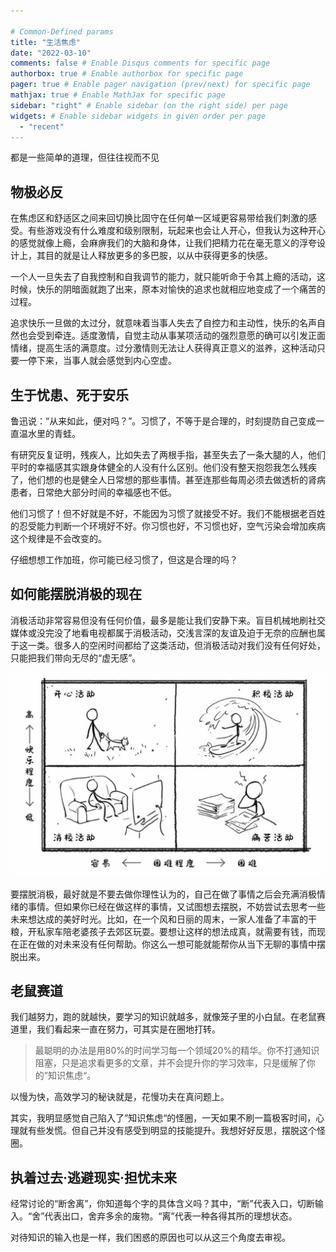 ```yaml
---

# Common-Defined params
title: "生活焦虑"
date: "2022-03-10"
comments: false # Enable Disqus comments for specific page
authorbox: true # Enable authorbox for specific page
pager: true # Enable pager navigation (prev/next) for specific page
mathjax: true # Enable MathJax for specific page
sidebar: "right" # Enable sidebar (on the right side) per page
widgets: # Enable sidebar widgets in given order per page
  - "recent"
---
```


都是一些简单的道理，但往往视而不见

## 物极必反

在焦虑区和舒适区之间来回切换比固守在任何单一区域更容易带给我们刺激的感受。有些游戏没有什么难度和级别限制，玩起来也会让人开心，但我认为这种开心的感觉就像上瘾，会麻痹我们的大脑和身体，让我们把精力花在毫无意义的浮夸设计上，其目的就是让人释放更多的多巴胺，以从中获得更多的快感。

一个人一旦失去了自我控制和自我调节的能力，就只能听命于令其上瘾的活动，这时候，快乐的阴暗面就跑了出来，原本对愉快的追求也就相应地变成了一个痛苦的过程。

追求快乐一旦做的太过分，就意味着当事人失去了自控力和主动性，快乐的名声自然也会受到牵连。适度激情，自觉主动从事某项活动的强烈意愿的确可以引发正面情绪，提高生活的满意度。过分激情则无法让人获得真正意义的滋养，这种活动只要一停下来，当事人就会感觉到内心空虚。

## 生于忧患、死于安乐

鲁迅说：“从来如此，便对吗？”。习惯了，不等于是合理的，时刻提防自己变成一直温水里的青蛙。

有研究反复证明，残疾人，比如失去了两根手指，甚至失去了一条大腿的人，他们平时的幸福感其实跟身体健全的人没有什么区别。他们没有整天抱怨我怎么残疾了，他们想的也是健全人日常想的那些事情。甚至连那些每周必须去做透析的肾病患者，日常绝大部分时间的幸福感也不低。

他们习惯了！但不好就是不好，不能因为习惯了就接受不好。我们不能根据老百姓的忍受能力判断一个环境好不好。你习惯也好，不习惯也好，空气污染会增加疾病这个规律是不会改变的。

仔细想想工作加班，你可能已经习惯了，但这是合理的吗？

## 如何能摆脱消极的现在

消极活动非常容易但没有任何价值，最多是能让我们安静下来。盲目机械地刷社交媒体或没完没了地看电视都属于消极活动，交浅言深的友谊及迫于无奈的应酬也属于这一类。很多人的空闲时间都给了这类活动，但消极活动对我们没有任何好处，只能把我们带向无尽的“虚无感”。

![运动模式](./images/model.png)

要摆脱消极，最好就是不要去做你理性认为的，自己在做了事情之后会充满消极情绪的事情。但如果你已经在做这样的事情，又试图想去摆脱，不妨尝试去思考一些未来想达成的美好时光。比如，在一个风和日丽的周末，一家人准备了丰富的干粮，开私家车陪老婆孩子去郊区玩耍。要想让这样的想法成真，就需要有钱，而现在正在做的对未来没有任何帮助。你这么一想可能就能帮你从当下无聊的事情中摆脱出来。

## 老鼠赛道

我们越努力，跑的就越快，要学习的知识就越多，就像笼子里的小白鼠。在老鼠赛道里，我们看起来一直在努力，可其实是在圈地打转。

> 最聪明的办法是用80%的时间学习每一个领域20%的精华。你不打通知识阻塞，只是追求看更多的文章，并不会提升你的学习效率，只是缓解了你的”知识焦虑“。

以慢为快，高效学习的秘诀就是，花慢功夫在真问题上。

其实，我明显感觉自己陷入了”知识焦虑“的怪圈，一天如果不刷一篇极客时间，心理就有些发慌。但自己并没有感受到明显的技能提升。我想好好反思，摆脱这个怪圈。

## 执着过去·逃避现实·担忧未来

经常讨论的“断舍离”，你知道每个字的具体含义吗？其中，“断”代表入口，切断输入。“舍”代表出口，舍弃多余的废物。“离”代表一种各得其所的理想状态。

对待知识的输入也是一样，我们困惑的原因也可以从这三个角度去审视。